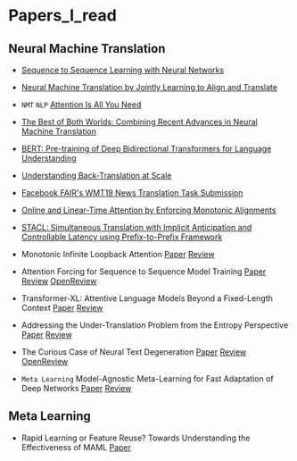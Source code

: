 # Papers_I_read

## Neural Machine Translation

  - [Sequence to Sequence Learning with Neural Networks](https://arxiv.org/abs/1409.3215)

  - [Neural Machine Translation by Jointly Learning to Align and Translate](https://arxiv.org/abs/1409.0473)

  - ```NMT``` ```NLP```  [Attention Is All You Need](https://arxiv.org/abs/1706.03762)

  - [The Best of Both Worlds: Combining Recent Advances in Neural Machine Translation](https://arxiv.org/abs/1804.09849)

  - [BERT: Pre-training of Deep Bidirectional Transformers for Language Understanding](https://arxiv.org/abs/1810.04805)

  - [Understanding Back-Translation at Scale](https://arxiv.org/abs/1808.09381)

  - [Facebook FAIR's WMT19 News Translation Task Submission](https://arxiv.org/abs/1907.06616)

  - [Online and Linear-Time Attention by Enforcing Monotonic Alignments](https://arxiv.org/abs/1704.00784)

  - [STACL: Simultaneous Translation with Implicit Anticipation and Controllable Latency using Prefix-to-Prefix Framework](https://arxiv.org/abs/1810.08398)

  - Monotonic Infinite Loopback Attention [Paper](https://arxiv.org/abs/1906.05218) [Review](reviews/milk.md)

  - Attention Forcing for Sequence to Sequence Model Training [Paper](https://arxiv.org/abs/1909.12289) [Review](reviews/att_forcing.md) [OpenReview](https://openreview.net/forum?id=rJe5_CNtPB) 

  - Transformer-XL: Attentive Language Models Beyond a Fixed-Length Context [Paper](https://arxiv.org/abs/1901.02860) [Review](reviews/trans_xla.md)
  
  - Addressing the Under-Translation Problem from the Entropy Perspective [Paper](http://www.nlpr.ia.ac.cn/cip/ZongPublications/2019/2019-ZhaoYang-AAAI.pdf) [Review](reviews/und_trans.md)

  - The Curious Case of Neural Text Degeneration [Paper](https://arxiv.org/abs/1904.09751) [Review](reviews/neu_degen.md) [OpenReview](https://openreview.net/forum?id=rygGQyrFvH)

  - ```Meta Learning``` Model-Agnostic Meta-Learning for Fast Adaptation of Deep Networks [Paper](https://arxiv.org/abs/1703.03400) [Review](reviews/maml.md)

## Meta Learning

- Rapid Learning or Feature Reuse? Towards Understanding the Effectiveness of MAML [Paper](https://arxiv.org/pdf/1909.09157v1.pdf)
